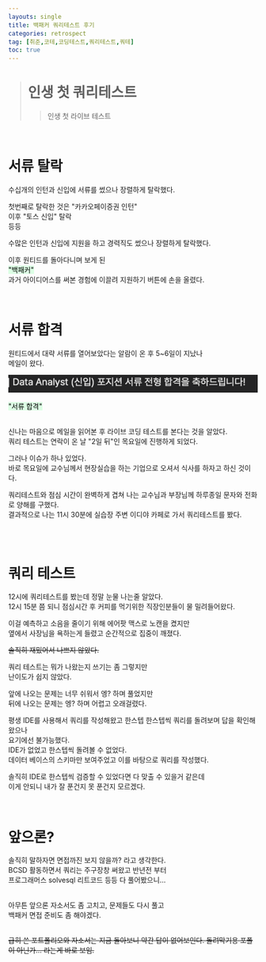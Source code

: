 ```yaml
---
layouts: single
title: 백패커 쿼리테스트 후기
categories: retrospect
tag: [취준,코테,코딩테스트,쿼리테스트,쿼테]
toc: true
---
```

> # 인생 첫 쿼리테스트
>>인생 첫 라이브 테스트
   
<br>

# 서류 탈락

수십개의 인턴과 신입에 서류를 썼으나 장렬하게 탈락했다. 

첫번째로 탈락한 것은 "카카오페이증권 인턴"   
이후 "토스 신입" 탈락    
등등   
   
수많은 인턴과 신입에 지원을 하고 경력직도 썼으나 장렬하게 탈락했다.    
   
이후 원티드를 돌아다니며 보게 된    
<mark style='background-color: #dcffe4'>"백패커"</mark>   
과거 아이디어스를 써본 경험에 이끌려 지원하기 버튼에 손을 올렸다.    


<br>

 
# 서류 합격 

원티드에서 대략 서류를 열어보았다는 알람이 온 후 5~6일이 지났나    
메일이 왔다.    

![Image](/images/2025-01-11-백패커-쿼리테스트-후기/2025-01-12-00-05-27.png)

<mark style='background-color: #dcffe4'>"서류 합격"</mark>   
   <br>


신나는 마음으로 메일을 읽어본 후 라이브 코딩 테스트를 본다는 것을 알았다.    
쿼리 테스트는 연락이 온 날 "2일 뒤"인 목요일에 진행하게 되었다.    
   
그러나 이슈가 하나 있었다.    
바로 목요일에 교수님께서 현장실습을 하는 기업으로 오셔서 식사를 하자고 하신 것이다.    
   
쿼리테스트와 점심 시간이 완벽하게 겹쳐 나는 교수님과 부장님께 하루종일 문자와 전화로 양해를 구했다.    
결과적으로 나는 11시 30분에 실습장 주변 이디야 카페로 가서 쿼리테스트를 봤다.    
   

<br>
<br>

# 쿼리 테스트
12시에 쿼리테스트를 봤는데 정말 눈물 나는줄 알았다.    
12시 15분 쯤 되니 점심시간 후 커피를 먹기위한 직장인분들이 물 밀려들어왔다.   
    
이걸 예측하고 소음을 줄이기 위해 에어팟 맥스로 노캔을 켰지만   
옆에서 사장님을 욕하는게 들렸고 순간적으로 집중이 깨졌다.     
    
~~솔직히 재밌어서 나쁘지 않았다.~~
   
쿼리 테스트는 뭐가 나왔는지 쓰기는 좀 그렇지만    
난이도가 쉽지 않았다.     
    
앞에 나오는 문제는 너무 쉬워서 엥? 하며 풀었지만     
뒤에 나오는 문제는 엥? 하며 어렵고 오래걸렸다.     
    
    
평생 IDE를 사용해서 쿼리를 작성해왔고 한스텝 한스텝씩 쿼리를 돌려보며 답을 확인해왔으나     
요기에선 불가능했다.     
IDE가 없었고 한스텝씩 돌려볼 수 없었다.     
데이터 베이스의 스키마만 보여주었고 이를 바탕으로 쿼리를 작성했다.     
     
     
솔직히 IDE로 한스텝씩 검증할 수 있었다면 다 맞출 수 있을거 같은데     
이게 안되니 내가 잘 푼건지 못 푼건지 모르겠다.      
      
     
 <br>
 
# 앞으론? 
     
솔직히 말하자면 면접까진 보지 않을까? 라고 생각한다.      
BCSD 활동하면서 쿼리는 주구장창 써왔고 반년전 부터     
프로그래머스 solvesql 리트코드 등등 다 풀어봤으니...    
<br>

    
아무튼 앞으론 자소서도 좀 고치고, 문제들도 다시 풀고    
백패커 면접 준비도 좀 해야겠다.     
<br>

     
~~급히 쓴 포트폴리오와 자소서는 지금 돌아보니 약간 답이 없어보인다. 
돌려막기용 포폴이 아닌가... 라는게 바로 보임.~~




